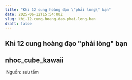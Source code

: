 ```yaml
---
title: "Khi 12 cung hoàng đạo \"phải lòng\" bạn"
date: 2025-06-12T15:54:00Z
slug: khi-12-cung-hoang-dao-phai-long-ban
draft: false
---
```


## Khi 12 cung hoàng đạo "phải lòng" bạn

## nhoc_cube_kawaii

​​​​​​​​​​​​ 
Nguồn: sưu tầm